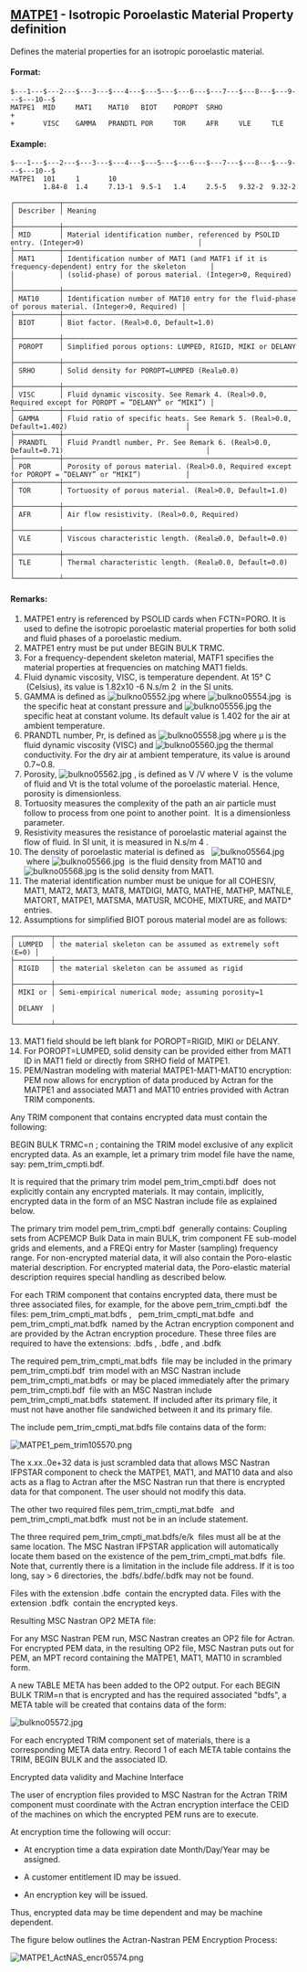 ## [MATPE1](https://nexus.hexagon.com/documentationcenter/bundle/MSC_Nastran_2022.4/page/Nastran_Combined_Book/qrg/bulkno/TOC.MATPE1.xhtml) - Isotropic Poroelastic Material Property definition

Defines the material properties for an isotropic poroelastic material.

#### Format:

```nastran
$---1---$---2---$---3---$---4---$---5---$---6---$---7---$---8---$---9---$---10--$
MATPE1  MID     MAT1    MAT10   BIOT    POROPT  SRHO                    +       
+       VISC    GAMMA   PRANDTL POR     TOR     AFR     VLE     TLE             
```

#### Example:

```nastran
$---1---$---2---$---3---$---4---$---5---$---6---$---7---$---8---$---9---$---10--$
MATPE1  101     1       10                                                      
        1.84-8  1.4     7.13-1  9.5-1   1.4     2.5-5   9.32-2  9.32-2          
```

```text
┌───────────┬────────────────────────────────────────────────────────────────────────────────────────────────────┐
│ Describer │ Meaning                                                                                            │
├───────────┼────────────────────────────────────────────────────────────────────────────────────────────────────┤
│ MID       │ Material identification number, referenced by PSOLID entry. (Integer>0)                            │
├───────────┼────────────────────────────────────────────────────────────────────────────────────────────────────┤
│ MAT1      │ Identification number of MAT1 (and MATF1 if it is frequency-dependent) entry for the skeleton      │
│           │ (solid-phase) of porous material. (Integer>0, Required)                                            │
├───────────┼────────────────────────────────────────────────────────────────────────────────────────────────────┤
│ MAT10     │ Identification number of MAT10 entry for the fluid-phase of porous material. (Integer>0, Required) │
├───────────┼────────────────────────────────────────────────────────────────────────────────────────────────────┤
│ BIOT      │ Biot factor. (Real>0.0, Default=1.0)                                                               │
├───────────┼────────────────────────────────────────────────────────────────────────────────────────────────────┤
│ POROPT    │ Simplified porous options: LUMPED, RIGID, MIKI or DELANY                                           │
├───────────┼────────────────────────────────────────────────────────────────────────────────────────────────────┤
│ SRHO      │ Solid density for POROPT=LUMPED (Real≥0.0)                                                         │
├───────────┼────────────────────────────────────────────────────────────────────────────────────────────────────┤
│ VISC      │ Fluid dynamic viscosity. See Remark 4. (Real>0.0, Required except for POROPT = ”DELANY” or “MIKI”) │
├───────────┼────────────────────────────────────────────────────────────────────────────────────────────────────┤
│ GAMMA     │ Fluid ratio of specific heats. See Remark 5. (Real>0.0, Default=1.402)                             │
├───────────┼────────────────────────────────────────────────────────────────────────────────────────────────────┤
│ PRANDTL   │ Fluid Prandtl number, Pr. See Remark 6. (Real>0.0, Default=0.71)                                   │
├───────────┼────────────────────────────────────────────────────────────────────────────────────────────────────┤
│ POR       │ Porosity of porous material. (Real>0.0, Required except for POROPT = ”DELANY” or “MIKI”)           │
├───────────┼────────────────────────────────────────────────────────────────────────────────────────────────────┤
│ TOR       │ Tortuosity of porous material. (Real>0.0, Default=1.0)                                             │
├───────────┼────────────────────────────────────────────────────────────────────────────────────────────────────┤
│ AFR       │ Air flow resistivity. (Real>0.0, Required)                                                         │
├───────────┼────────────────────────────────────────────────────────────────────────────────────────────────────┤
│ VLE       │ Viscous characteristic length. (Real≥0.0, Default=0.0)                                             │
├───────────┼────────────────────────────────────────────────────────────────────────────────────────────────────┤
│ TLE       │ Thermal characteristic length. (Real≥0.0, Default=0.0)                                             │
└───────────┴────────────────────────────────────────────────────────────────────────────────────────────────────┘
```

#### Remarks:

1. MATPE1 entry is referenced by PSOLID cards when FCTN=PORO. It is used to define the isotropic poroelastic material properties for both solid and fluid phases of a poroelastic medium.
2. MATPE1 entry must be put under BEGIN BULK TRMC.
3. For a frequency-dependent skeleton material, MATF1 specifies the material properties at frequencies on matching MAT1 fields.
4. Fluid dynamic viscosity, VISC, is temperature dependent. At 15° C  (Celsius), its value is
1.82x10 -6  N.s/m 2  in the SI units.
5. GAMMA is defined as  ![bulkno05552.jpg](https://help-be.hexagonmi.com/bundle/MSC_Nastran_2022.4/page/Nastran_Combined_Book/qrg/bulkno/../../../assets/bulkno05552.jpg?_LANG=enus) where  ![bulkno05554.jpg](https://help-be.hexagonmi.com/bundle/MSC_Nastran_2022.4/page/Nastran_Combined_Book/qrg/bulkno/../../../assets/bulkno05554.jpg?_LANG=enus)  is the specific heat at constant pressure and  ![bulkno05556.jpg](https://help-be.hexagonmi.com/bundle/MSC_Nastran_2022.4/page/Nastran_Combined_Book/qrg/bulkno/../../../assets/bulkno05556.jpg?_LANG=enus) the specific heat at constant volume. Its default value is 1.402 for the air at ambient temperature.
6. PRANDTL number, Pr, is defined as  ![bulkno05558.jpg](https://help-be.hexagonmi.com/bundle/MSC_Nastran_2022.4/page/Nastran_Combined_Book/qrg/bulkno/../../../assets/bulkno05558.jpg?_LANG=enus) where µ is the fluid dynamic viscosity (VISC) and  ![bulkno05560.jpg](https://help-be.hexagonmi.com/bundle/MSC_Nastran_2022.4/page/Nastran_Combined_Book/qrg/bulkno/../../../assets/bulkno05560.jpg?_LANG=enus) the thermal conductivity. For the dry air at ambient temperature, its value is around 0.7~0.8.
7. Porosity, ![bulkno05562.jpg](https://help-be.hexagonmi.com/bundle/MSC_Nastran_2022.4/page/Nastran_Combined_Book/qrg/bulkno/../../../assets/bulkno05562.jpg?_LANG=enus) , is defined as V /V  where V  is the volume of fluid and Vt is the total volume of the poroelastic material. Hence, porosity is dimensionless.
8. Tortuosity measures the complexity of the path an air particle must follow to process from one point to another point.  It is a dimensionless parameter.
9. Resistivity measures the resistance of poroelastic material against the flow of fluid. In SI unit, it is measured in N.s/m 4 .
10. The density of poroelastic material is defined as   ![bulkno05564.jpg](https://help-be.hexagonmi.com/bundle/MSC_Nastran_2022.4/page/Nastran_Combined_Book/qrg/bulkno/../../../assets/bulkno05564.jpg?_LANG=enus)  where  ![bulkno05566.jpg](https://help-be.hexagonmi.com/bundle/MSC_Nastran_2022.4/page/Nastran_Combined_Book/qrg/bulkno/../../../assets/bulkno05566.jpg?_LANG=enus)  is the fluid density from MAT10 and  ![bulkno05568.jpg](https://help-be.hexagonmi.com/bundle/MSC_Nastran_2022.4/page/Nastran_Combined_Book/qrg/bulkno/../../../assets/bulkno05568.jpg?_LANG=enus)  is the solid density from MAT1.
11. The material identification number must be unique for all COHESIV, MAT1, MAT2, MAT3, MAT8, MATDIGI, MATG, MATHE, MATHP, MATNLE, MATORT, MATPE1, MATSMA, MATUSR, MCOHE, MIXTURE, and MATD* entries.
12. Assumptions for simplified BIOT porous material model are as follows:

```text
┌─────────┬──────────────────────────────────────────────────────────────┐
│ LUMPED  │ the material skeleton can be assumed as extremely soft (E=0) │
├─────────┼──────────────────────────────────────────────────────────────┤
│ RIGID   │ the material skeleton can be assumed as rigid                │
├─────────┼──────────────────────────────────────────────────────────────┤
│ MIKI or │ Semi-empirical numerical mode; assuming porosity=1           │
│ DELANY  │                                                              │
└─────────┴──────────────────────────────────────────────────────────────┘
```

13. MAT1 field should be left blank for POROPT=RIGID, MIKI or DELANY.
14. For POROPT=LUMPED, solid density can be provided either from MAT1 ID in MAT1 field or directly from SRHO field of MATPE1.
15. PEM/Nastran modeling with material MATPE1-MAT1-MAT10 encryption:
PEM now allows for encryption of data produced by Actran for the MATPE1 and associated MAT1 and MAT10 entries provided with Actran TRIM components.

Any TRIM component that contains encrypted data must contain the following:

BEGIN BULK TRMC=n ; containing the TRIM model exclusive of any explicit encrypted data. As an example, let a primary trim model file have the name, say: pem_trim_cmpti.bdf.

It is required that the primary trim model  pem_trim_cmpti.bdf  does not explicitly contain any encrypted materials. It may contain, implicitly, encrypted data in the form of an MSC Nastran include file as explained below.

The primary trim model  pem_trim_cmpti.bdf  generally contains: Coupling sets from ACPEMCP Bulk Data in main BULK, trim component FE sub-model grids and elements, and a FREQi entry for Master (sampling) frequency range. For non-encrypted material data, it will also contain the Poro-elastic material description. For encrypted material data, the Poro-elastic material description requires special handling as described below.

For each TRIM component that contains encrypted data, there must be three associated files, for example, for the above  pem_trim_cmpti.bdf  the files:  pem_trim_cmpti_mat.bdfs ,   pem_trim_cmpti_mat.bdfe  and  pem_trim_cmpti_mat.bdfk  named by the Actran encryption component and are provided by the Actran encryption procedure. These three files are required to have the extensions:  .bdfs ,  .bdfe , and  .bdfk

The required  pem_trim_cmpti_mat.bdfs  file may be included in the primary   pem_trim_cmpti.bdf  trim model with an MSC Nastran include  pem_trim_cmpti_mat.bdfs  or may be placed immediately after the primary  pem_trim_cmpti.bdf  file with an MSC Nastran include  pem_trim_cmpti_mat.bdfs  statement. If included after its primary file, it must not have another file sandwiched between it and its primary file.

The include pem_trim_cmpti_mat.bdfs file contains data of the form:

![MATPE1_pem_trim105570.png](https://help-be.hexagonmi.com/bundle/MSC_Nastran_2022.4/page/Nastran_Combined_Book/qrg/bulkno/../../../assets/MATPE1_pem_trim105570.png?_LANG=enus)

The x.xx..0e+32 data is just scrambled data that allows MSC Nastran IFPSTAR component to check the MATPE1, MAT1, and MAT10 data and also acts as a flag to Actran after the MSC Nastran run that there is encrypted data for that component. The user should not modify this data.

The other two required files  pem_trim_cmpti_mat.bdfe   and  pem_trim_cmpti_mat.bdfk  must not be in an include statement.

The three required  pem_trim_cmpti_mat.bdfs/e/k  files must all be at the same location. The MSC Nastran IFPSTAR application will automatically locate them based on the existence of the  pem_trim_cmpti_mat.bdfs  file. Note that, currently there is a limitation in the include file address. If it is too long, say > 6 directories, the .bdfs/.bdfe/.bdfk may not be found.

Files with the extension  .bdfe  contain the encrypted data. Files with the extension  .bdfk  contain the encrypted keys.

Resulting MSC Nastran OP2 META file:

For any MSC Nastran PEM run, MSC Nastran creates an OP2 file for Actran. For encrypted PEM data, in the resulting OP2 file, MSC Nastran puts out for PEM, an MPT record containing the MATPE1, MAT1, MAT10 in scrambled form.

A new TABLE META has been added to the OP2 output. For each BEGIN BULK TRIM=n that is encrypted and has the required associated "bdfs", a META table will be created that contains data of the form:

![bulkno05572.jpg](https://help-be.hexagonmi.com/bundle/MSC_Nastran_2022.4/page/Nastran_Combined_Book/qrg/bulkno/../../../assets/bulkno05572.jpg?_LANG=enus)

For each encrypted TRIM component set of materials, there is a corresponding META data entry. Record 1 of each META table contains the TRIM, BEGIN BULK and the associated ID.

Encrypted data validity and Machine Interface

The user of encryption files provided to MSC Nastran for the Actran TRIM component must coordinate with the Actran encryption interface the CEID of the machines on which the encrypted PEM runs are to execute.

At encryption time the following will occur:

- At encryption time a data expiration date Month/Day/Year may be assigned.

- A customer entitlement ID may be issued.

- An encryption key will be issued.

Thus, encrypted data may be time dependent and may be machine dependent.

The figure below outlines the Actran-Nastran PEM Encryption Process:

![MATPE1_ActNAS_encr05574.png](https://help-be.hexagonmi.com/bundle/MSC_Nastran_2022.4/page/Nastran_Combined_Book/qrg/bulkno/../../../assets/MATPE1_ActNAS_encr05574.png?_LANG=enus)


